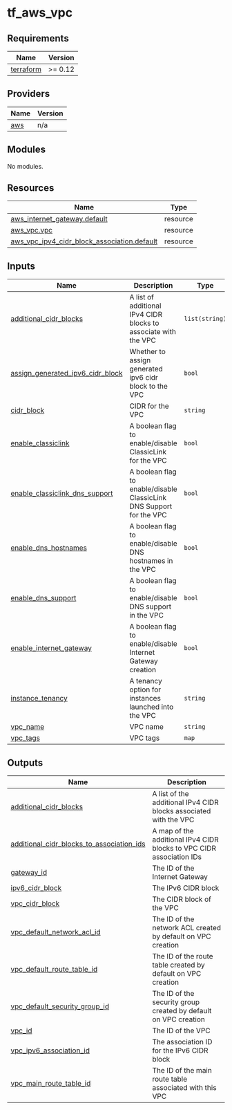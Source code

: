 # tf_aws_vpc

## Requirements

| Name                                                                     | Version |
| ------------------------------------------------------------------------ | ------- |
| <a name="requirement_terraform"></a> [terraform](#requirement_terraform) | >= 0.12 |

## Providers

| Name                                             | Version |
| ------------------------------------------------ | ------- |
| <a name="provider_aws"></a> [aws](#provider_aws) | n/a     |

## Modules

No modules.

## Resources

| Name                                                                                                                                                       | Type     |
| ---------------------------------------------------------------------------------------------------------------------------------------------------------- | -------- |
| [aws_internet_gateway.default](https://registry.terraform.io/providers/hashicorp/aws/latest/docs/resources/internet_gateway)                               | resource |
| [aws_vpc.vpc](https://registry.terraform.io/providers/hashicorp/aws/latest/docs/resources/vpc)                                                             | resource |
| [aws_vpc_ipv4_cidr_block_association.default](https://registry.terraform.io/providers/hashicorp/aws/latest/docs/resources/vpc_ipv4_cidr_block_association) | resource |

## Inputs

| Name                                                                                                                              | Description                                                          | Type           | Default     | Required |
| --------------------------------------------------------------------------------------------------------------------------------- | -------------------------------------------------------------------- | -------------- | ----------- | :------: |
| <a name="input_additional_cidr_blocks"></a> [additional_cidr_blocks](#input_additional_cidr_blocks)                               | A list of additional IPv4 CIDR blocks to associate with the VPC      | `list(string)` | `null`      |    no    |
| <a name="input_assign_generated_ipv6_cidr_block"></a> [assign_generated_ipv6_cidr_block](#input_assign_generated_ipv6_cidr_block) | Whether to assign generated ipv6 cidr block to the VPC               | `bool`         | `false`     |    no    |
| <a name="input_cidr_block"></a> [cidr_block](#input_cidr_block)                                                                   | CIDR for the VPC                                                     | `string`       | n/a         |   yes    |
| <a name="input_enable_classiclink"></a> [enable_classiclink](#input_enable_classiclink)                                           | A boolean flag to enable/disable ClassicLink for the VPC             | `bool`         | `false`     |    no    |
| <a name="input_enable_classiclink_dns_support"></a> [enable_classiclink_dns_support](#input_enable_classiclink_dns_support)       | A boolean flag to enable/disable ClassicLink DNS Support for the VPC | `bool`         | `false`     |    no    |
| <a name="input_enable_dns_hostnames"></a> [enable_dns_hostnames](#input_enable_dns_hostnames)                                     | A boolean flag to enable/disable DNS hostnames in the VPC            | `bool`         | `true`      |    no    |
| <a name="input_enable_dns_support"></a> [enable_dns_support](#input_enable_dns_support)                                           | A boolean flag to enable/disable DNS support in the VPC              | `bool`         | `true`      |    no    |
| <a name="input_enable_internet_gateway"></a> [enable_internet_gateway](#input_enable_internet_gateway)                            | A boolean flag to enable/disable Internet Gateway creation           | `bool`         | `true`      |    no    |
| <a name="input_instance_tenancy"></a> [instance_tenancy](#input_instance_tenancy)                                                 | A tenancy option for instances launched into the VPC                 | `string`       | `"default"` |    no    |
| <a name="input_vpc_name"></a> [vpc_name](#input_vpc_name)                                                                         | VPC name                                                             | `string`       | `""`        |    no    |
| <a name="input_vpc_tags"></a> [vpc_tags](#input_vpc_tags)                                                                         | VPC tags                                                             | `map`          | `{}`        |    no    |

## Outputs

| Name                                                                                                                                                           | Description                                                          |
| -------------------------------------------------------------------------------------------------------------------------------------------------------------- | -------------------------------------------------------------------- |
| <a name="output_additional_cidr_blocks"></a> [additional_cidr_blocks](#output_additional_cidr_blocks)                                                          | A list of the additional IPv4 CIDR blocks associated with the VPC    |
| <a name="output_additional_cidr_blocks_to_association_ids"></a> [additional_cidr_blocks_to_association_ids](#output_additional_cidr_blocks_to_association_ids) | A map of the additional IPv4 CIDR blocks to VPC CIDR association IDs |
| <a name="output_gateway_id"></a> [gateway_id](#output_gateway_id)                                                                                              | The ID of the Internet Gateway                                       |
| <a name="output_ipv6_cidr_block"></a> [ipv6_cidr_block](#output_ipv6_cidr_block)                                                                               | The IPv6 CIDR block                                                  |
| <a name="output_vpc_cidr_block"></a> [vpc_cidr_block](#output_vpc_cidr_block)                                                                                  | The CIDR block of the VPC                                            |
| <a name="output_vpc_default_network_acl_id"></a> [vpc_default_network_acl_id](#output_vpc_default_network_acl_id)                                              | The ID of the network ACL created by default on VPC creation         |
| <a name="output_vpc_default_route_table_id"></a> [vpc_default_route_table_id](#output_vpc_default_route_table_id)                                              | The ID of the route table created by default on VPC creation         |
| <a name="output_vpc_default_security_group_id"></a> [vpc_default_security_group_id](#output_vpc_default_security_group_id)                                     | The ID of the security group created by default on VPC creation      |
| <a name="output_vpc_id"></a> [vpc_id](#output_vpc_id)                                                                                                          | The ID of the VPC                                                    |
| <a name="output_vpc_ipv6_association_id"></a> [vpc_ipv6_association_id](#output_vpc_ipv6_association_id)                                                       | The association ID for the IPv6 CIDR block                           |
| <a name="output_vpc_main_route_table_id"></a> [vpc_main_route_table_id](#output_vpc_main_route_table_id)                                                       | The ID of the main route table associated with this VPC              |
